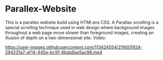 # Parallex-Website
This is a parallex website build using HTMl ans CSS. A Parallax scrolling is a special scrolling technique used in web design where background images throughout a web page move slower than foreground images, creating an illusion of depth on a two-dimensional site.
Video:


https://user-images.githubusercontent.com/113424554/219001924-294231a7-af14-445e-bc91-6bda9ae5ac98.mp4

